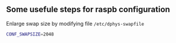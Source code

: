 ## Some usefule steps for raspb configuration

Enlarge swap size by modifying file `/etc/dphys-swapfile`
```bash
CONF_SWAPSIZE=2048
```
